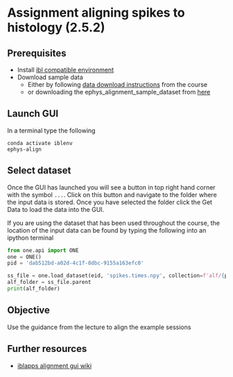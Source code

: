 # Assignment aligning spikes to histology (2.5.2)

## Prerequisites
- Install [ibl compatible environment](https://github.com/int-brain-lab/neuropixels_course_2024/blob/main/installation/README.md)
- Download sample data
  - Either by following [data download instructions](https://github.com/int-brain-lab/neuropixels_course_2024/tree/main/data_access) from the course
  - or downloading the ephys_alignment_sample_dataset from [here](https://ibl.flatironinstitute.org/public/)


## Launch GUI
In a terminal type the following
```commandline
conda activate iblenv
ephys-align
```

## Select dataset
Once the GUI has launched you will see a button in top right hand corner with the symbol `...`. 
Click on this button and navigate to the folder where the input data is stored. 
Once you have selected the folder click the Get Data to load the data into the GUI.

If you are using the dataset that has been used throughout the course, the location of the input data can be found
by typing the following into an ipython terminal
```python
from one.api import ONE
one = ONE()
pid = 'dab512bd-a02d-4c1f-8dbc-9155a163efc0'

ss_file = one.load_dataset(eid, 'spikes.times.npy', collection=f'alf/{pname}/pykilosort', download_only=True)
alf_folder = ss_file.parent
print(alf_folder)
```

## Objective
Use the guidance from the lecture to align the example sessions


## Further resources
- [iblapps alignment gui wiki](https://github.com/int-brain-lab/iblapps/wiki)
